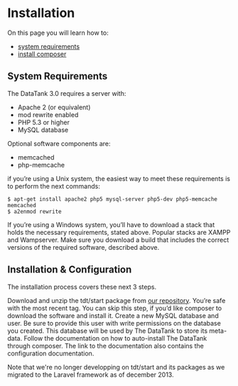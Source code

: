 # Installation

On this page you will learn how to:

* [system requirements](#sysreq)
* [install composer](#composer)

## System Requirements

The DataTank 3.0 requires a server with:

 * Apache 2 (or equivalent)
 * mod rewrite enabled
 * PHP 5.3 or higher
 * MySQL database

Optional software components are:

* memcached
* php-memcache

if you’re using a Unix system, the easiest way to meet these requirements is to perform the next commands:

    $ apt-get install apache2 php5 mysql-server php5-dev php5-memcache memcached
    $ a2enmod rewrite

If you’re using a Windows system, you’ll have to download a stack that holds the necessary requirements, stated above. Popular stacks are XAMPP and Wampserver. Make sure you download a build that includes the correct versions of the required software, described above.

## Installation & Configuration

The installation process covers these next 3 steps.

Download and unzip the tdt/start package from [our repository](https://github.com/tdt/start). You’re safe with the most recent tag. You can skip this step, if you’d like composer to download the software and install it.
Create a new MySQL database and user. Be sure to provide this user with write permissions on the database you created. This database will be used by The DataTank to store its meta-data.
Follow the documentation on how to auto-install The DataTank through composer. The link to the documentation also contains the configuration documentation.

Note that we're no longer developping on tdt/start and its packages as we migrated to the Laravel framework as of december 2013.